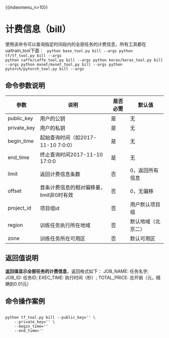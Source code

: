 {{indexmenu_n>10}}



# 计费信息（bill）
使用该命令可以查询指定时间段内的全部任务的计费信息，所有工具都在uaitrain\_tool下面：
<code>
python base_tool.py bill --args
python tf/tf_tool.py bill --args
python caffe/caffe_tool.py bill --args
python keras/keras_tool.py bill --args
python mxnet/mxnet_tool.py bill --args
python pytorch/pytorch_tool.py bill --args
</code>

## 命令参数说明
| 参数 | 说明 | 是否必需 | 默认值 |
| ---- | ---- | -------- | ------ |
| public\_key   | 用户的公钥                      | 是      | 无           |
| private\_key  | 用户的私钥                      | 是      | 无           |
| begin\_time   | 起始查询时间（如2017-11-10 7:0:0）  | 是  | 无         |
| end\_time     | 终止查询时间2017-11-10 17:0:0    | 是      | 无            |
| limit		| 返回计费信息条数		  | 否  | 0，返回所有信息 |
| offset 	| 首条计费信息的相对偏移量，limit非0时有效         | 否 | 0，无偏移 |
| project\_id   | 项目组id                      | 否      | 用户默认项目组     |
| region        | 训练任务执行所在地域                 | 否      | 默认地域（北京二）   |
| zone          | 训练任务所在可用区                  | 否      | 默认可用区  |

## 返回值说明
**返回值显示全部任务的计费信息**，返回格式如下：
JOB\_NAME: 任务名字; JOB\_ID: 任务ID; EXEC\_TIME: 执行时间（秒）; TOTAL\_PRICE: 总开销（元，精确到0.01元）

## 命令操作案例
<code>
python tf_tool.py bill --public_key='<PUB_KEY>' \
    --private_key='<PRI_KEY>' \
    --begin_time='<BEGIN_TIME>'
    --end_time='<END_TIME>'
</code>

